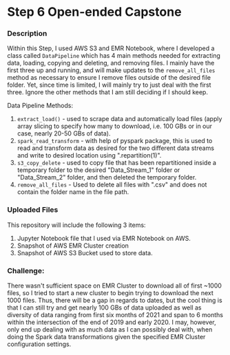 # Step 6 Open-ended Capstone

### Description
Within this Step, I used AWS S3 and EMR Notebook, where I developed a class called ```DataPipeline``` which has 4 main methods needed for extracting data, loading, copying and deleting, and removing files. I mainly have the first three up and running, and will make updates to the ```remove_all_files``` method as necessary to ensure I remove files outside of the desired file folder. Yet, since time is limited, I will mainly try to just deal with the first three. Ignore the other methods that I am still deciding if I should keep.

Data Pipeline Methods:
1. ```extract_load()``` - used to scrape data and automatically load files (apply array slicing to specify how many to download, i.e. 100 GBs or in our case, nearly 20-50 GBs of data).
2. ```spark_read_transform``` - with help of pyspark package, this is used to read and transform data as desired for the two different data streams and write to desired location using ".repartition(1)".
3. ```s3_copy_delete``` - used to copy file that has been repartitioned inside a temporary folder to the desired "Data_Stream_1" folder or "Data_Stream_2" folder, and then deleted the temporary folder.
4. ```remove_all_files``` - Used to delete all files with ".csv" and does not contain the folder name in the file path.

### Uploaded Files
This repository will include the following 3 items:
1. Jupyter Notebook file that I used via EMR Notebook on AWS.
2. Snapshot of AWS EMR Cluster creation
3. Snapshot of AWS S3 Bucket used to store data.

### Challenge:
There wasn't sufficient space on EMR Cluster to download all of first ~1000 files, so I tried to start a new cluster to begin trying to download the next 1000 files. Thus, there will be a gap in regards to dates, but the cool thing is that I can still try and get nearly 100 GBs of data uploaded as well as diversity of data ranging from first six months of 2021 and span to 6 months within the intersection of the end of 2019 and early 2020.
I may, however, only end up dealing with as much data as I can possibly deal with, when doing the Spark data transformations given the specified EMR Cluster configuration settings.
